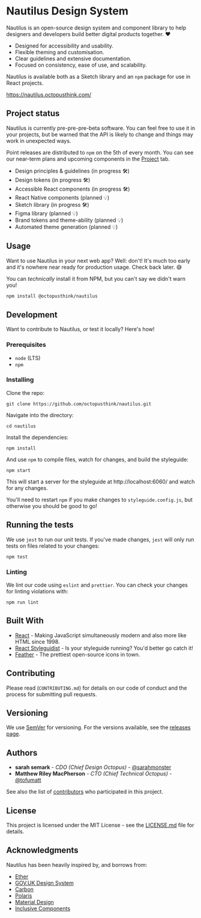 # Nautilus Design System

Nautilus is an open-source design system and component library to help designers and developers build better digital products together. ❤️

- Designed for accessibility and usability.
- Flexible theming and customisation.
- Clear guidelines and extensive documentation.
- Focused on consistency, ease of use, and scalability.

Nautilus is available both as a Sketch library and an `npm` package for use in React projects.

https://nautilus.octopusthink.com/

## Project status

Nautilus is currently pre-pre-pre-beta software. You can feel free to use it in your projects, but be warned that the API is likely to change and things may work in unexpected ways.

Point releases are distributed to `npm` on the 5th of every month. You can see our near-term plans and upcoming components in the [Project](https://github.com/octopusthink/nautilus/projects) tab.

- Design principles & guidelines (in progress 🛠)
- Design tokens (in progress 🛠)
- Accessible React components (in progress 🛠)
- React Native components (planned 💡)
- Sketch library (in progress 🛠)
- Figma library (planned 💡)
- Brand tokens and theme-ability (planned 💡)
- Automated theme generation (planned 💡)


## Usage

Want to use Nautilus in your next web app? Well: don't! It's much too early and it's nowhere near ready for production usage. Check back later. 😅

You can _technically_ install it from NPM, but you can't say we didn't warn you!

```bash
npm install @octopusthink/nautilus
```

## Development

Want to contribute to Nautilus, or test it locally? Here's how!

### Prerequisites

- `node` (LTS)
- `npm`

### Installing

Clone the repo:

```
git clone https://github.com/octopusthink/nautilus.git
```

Navigate into the directory:

```
cd nautilus
```

Install the dependencies:

```
npm install
```

And use `npm` to compile files, watch for changes, and build the styleguide:

`npm start`

This will start a server for the styleguide at http://localhost:6060/ and watch for any changes.

You'll need to restart `npm` if you make changes to `styleguide.config.js`, but otherwise you should be good to go!

## Running the tests

We use `jest` to run our unit tests. If you've made changes, `jest` will only run tests on files related to your changes:

```
npm test
```

### Linting

We lint our code using `eslint` and `prettier`. You can check your changes for linting violations with:

```
npm run lint
```

## Built With

* [React](https://reactjs.org/) - Making JavaScript simultaneously modern and also more like HTML since 1998.
* [React Styleguidist](https://react-styleguidist.js.org) - Is your styleguide running? You'd better go catch it!
* [Feather](https://feathericons.com/) - The prettiest open-source icons in town.

## Contributing

Please read (`CONTRIBUTING.md`) for details on our code of conduct and the process for submitting pull requests.

## Versioning

We use [SemVer](http://semver.org/) for versioning. For the versions available, see the [releases page](https://github.com/octopusthink/nautilus/releases).

## Authors

* **sarah semark** - *CDO (Chief Design Octopus)* - [@sarahmonster](https://github.com/sarahmonster)
* **Matthew Riley MacPherson** - *CTO (Chief Technical Octopus)* - [@tofumatt](https://github.com/tofumatt)

See also the list of [contributors](https://github.com/octopusthink/nautilus/contributors) who participated in this project.

## License

This project is licensed under the MIT License - see the [LICENSE.md](LICENSE.md) file for details.

## Acknowledgments

Nautilus has been heavily inspired by, and borrows from:
* [Ether](https://ether.thescenery.co/)
* [GOV.UK Design System](https://design-system.service.gov.uk/)
* [Carbon](https://www.carbondesignsystem.com)
* [Polaris](https://polaris.shopify.com)
* [Material Design](https://material.io/design/)
* [Inclusive Components](https://inclusive-components.design/)
